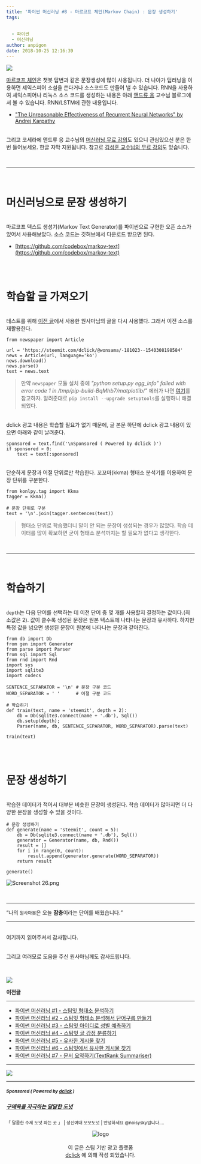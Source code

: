 ```yaml
---
title: '파이썬 머신러닝 #8 - 마르코프 체인(Markov Chain) : 문장 생성하기'
tags:
  
  
  - 파이썬
  - 머신러닝
author: anpigon
date: 2018-10-25 12:16:39
---
```



![](https://files.steempeak.com/file/steempeak/anpigon/eIARaaOs-EBA788EBA5B4ECBD94ED948420ECB2B4EC9DB8.png)

[마르코프 체인](https://en.wikipedia.org/wiki/Markov_chain)은 챗봇 답변과 같은 문장생성에 많이 사용됩니다. 더 나아가 딥러닝을 이용하면 셰익스피어 소설을 쓴다거나 소스코드도 만들어 낼 수 있습니다. RNN을 사용하여 셰익스피어나 리눅스 소스 코드를 생성하는 내용은 아래 [앤드류 응](https://ko.coursera.org/instructor/andrewng) 교수님 블로그에서  볼 수 있습니다.  RNN/LSTM에 관한 내용입니다.
* ["The Unreasonable Effectiveness of Recurrent Neural Networks" by Andrej Karpathy](http://karpathy.github.io/2015/05/21/rnn-effectiveness/)

<br>그리고 코세라에 앤드류 응 교수님의 [머신러닝 무료 강의](https://ko.coursera.org/lecture/machine-learning/welcome-to-machine-learning-zcAuT)도 있으니 관심있으신 분은 한번 들어보세요. 한글 자막 지원됩니다. 참고로 [김성훈 교수님의 무료 강의](https://hunkim.github.io/ml/)도 있습니다.

<br><hr><br>

# 머신러닝으로 문장 생성하기

<br>마르코프 텍스트 생성기(Markov Text Generator)를 파이썬으로 구현한 오픈 소스가 있어서 사용해보았다. 소스 코드는 깃허브에서 다운로드 받으면 된다.
- [https://github.com/codebox/markov-text](https://github.com/codebox/markov-text)

<br><br>


# 학습할 글 가져오기

<br>테스트를 위해 [이전 글](https://steemit.com/dclick/@anpigon/-textrank-summariser-1540351206980)에서 사용한 원사마님의 글을 다시 사용했다. 그래서 이전 소스를 재활용한다.

```
from newspaper import Article

url = 'https://steemit.com/dclick/@wonsama/-181023--1540308198584'
news = Article(url, language='ko')
news.download()
news.parse()
text = news.text
```
> 만약 `newspaper` 모듈 설치 중에 *"python setup.py egg_info" failed with error code 1 in /tmp/pip-build-BqMhb7/matplotlib/"* 에러가 나면 [여기](https://github.com/facebook/prophet/issues/418)를 참고하자. 
알려준대로 `pip install --upgrade setuptools`를 실행하니 해결되었다.


<br>dclick 광고 내용은 학습할 필요가 없기 때문에, 글 본문 하단에 dclick 광고 내용이 있으면 아래와 같이 날려준다. 

```
sponsored = text.find('\nSponsored ( Powered by dclick )')
if sponsored > 0:
    text = text[:sponsored]
```

<br>단순하게 문장과 어절 단위로만 학습한다. 꼬꼬마(kkma) 형태소 분석기를 이용하여 문장 단위를 구분한다.

```
from konlpy.tag import Kkma
tagger = Kkma()

# 문장 단위로 구분
text = '\n'.join(tagger.sentences(text))
```
> 형태소 단위로 학습했더니 말이 안 되는 문장이 생성되는 경우가 많았다. 학습 데이터를 많이 확보하면 굳이 형태소 분석까지는 할 필요가 없다고 생각한다.

<br><hr><br>

# 학습하기

<br>`depth`는 다음 단어를 선택하는 데 이전 단어 중 몇 개를 사용할지 결정하는 값이다.(최소값은 2). 값이 클수록 생성된 문장은 원본 텍스트에 나타나는 문장과 유사하다. 하지만 특정 값을 넘으면 생성된 문장이 원본에 나타나는 문장과 같아진다.

```
from db import Db
from gen import Generator
from parse import Parser
from sql import Sql
from rnd import Rnd
import sys
import sqlite3
import codecs

SENTENCE_SEPARATOR = '\n' # 문장 구분 코드
WORD_SEPARATOR = ' '      # 어절 구분 코드

# 학습하기
def train(text, name = 'steemit', depth = 2):
    db = Db(sqlite3.connect(name + '.db'), Sql())
    db.setup(depth);
    Parser(name, db, SENTENCE_SEPARATOR, WORD_SEPARATOR).parse(text)
    
train(text)
```

<br><br>

# 문장 생성하기

<br>학습한 데이터가 적어서 대부분 비슷한 문장이 생성된다. 학습 데이터가 많아지면 더 다양한 문장을 생성할 수 있을 것이다.

```
# 문장 생성하기
def generate(name = 'steemit', count = 5):
    db = Db(sqlite3.connect(name + '.db'), Sql())
    generator = Generator(name, db, Rnd())
    result = []
    for i in range(0, count):
        result.append(generator.generate(WORD_SEPARATOR))
    return result
        
generate()
```

![Screenshot 26.png](https://files.steempeak.com/file/steempeak/anpigon/vYg5wJVh-Screenshot2026.png)

<br>
<div class='text-center'>

<hr><q>나의 <code>원사마봇</code>은 오늘 <b>잠충</b>이라는 단어를 배웠습니다.</q><hr>

</div>

<br>여기까지 읽어주셔서 감사합니다.

<br>그리고 여러모로 도움을 주신 원사마님께도 감사드립니다.


<br>

![](https://files.steempeak.com/file/steempeak/anpigon/otMhz1ZG-divider-2461548_1280-cutout.png)

**이전글**

*** 

- [파이썬 머신러닝 #1 - 스팀잇 형태소 분석하기](https://steemit.com/busy/@anpigon/5s1aam)
- [파이썬 머신러닝 #2 - 스팀잇 형태소 분석해서 단어구름 만들기](https://steemit.com/busy/@anpigon/2)
- [파이썬 머신러닝 #3 - 스팀잇 아이디로 성별  예측하기](https://steemit.com/busy/@anpigon/3)
- [파이썬 머신러닝 #4 - 스팀잇 글 감정 분류하기](https://steemit.com/kr/@anpigon/4)
- [파이썬 머신러닝 #5 - 유사한 게시물 찾기](https://steemit.com/kr/@anpigon/5)
- [파이썬 머신러닝 #6 - 스팀잇에서 유사한 게시물 찾기](https://steemit.com/kr/@anpigon/6)
- [파이썬 머신러닝 #7 - 문서 요약하기(TextRank Summariser)](https://steemit.com/dclick/@anpigon/-textrank-summariser-1540351206980)

***

![](https://files.steempeak.com/file/steempeak/anpigon/otMhz1ZG-divider-2461548_1280-cutout.png)




***
#####  <sub> **Sponsored ( Powered by [dclick](https://www.dclick.io) )** </sub>
##### [구매욕을 자극하는 달달한 도넛](https://api.dclick.io/v1/c?x=eyJhbGciOiJIUzI1NiIsInR5cCI6IkpXVCJ9.eyJjIjoiYW5waWdvbiIsInMiOiItOC1tYXJrb3YtY2hhaW4tLTE1NDA0MzczOTgzOTYiLCJhIjpbMjExXSwidXJsIjoiaHR0cHM6Ly9zdGVlbWl0LmNvbS90YXN0ZWVtL0Bub2lzeXNreS90YXN0ZWVtLWFhZGQ4YyIsImlhdCI6MTU0MDQzNzM5OCwiZXhwIjoxODU1Nzk3Mzk4fQ.ZiYJLFjiqI7d-v0domrRCyJCOBOsY_k88e3wt849BnU)
<sup>「 달콤한 수제 도넛 파는 곳 」 | 성신여대 모모도넛 | 안녕하세요 @noisysky입니다....</sup>
<br><center>![logo](https://steemitimages.com/200x100/https://cdn.steemitimages.com/DQmbjkrc5UT4GgZXygAnS3mLrboAy7Y8gr7R7guB8HG3f5n/logopad500.png)<br><br>이 글은 스팀 기반 광고 플랫폼<br>[dclick](https://www.dclick.io) 에 의해 작성 되었습니다.</center>